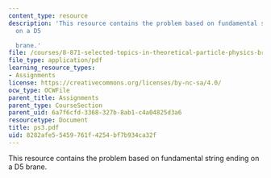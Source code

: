 ```yaml
---
content_type: resource
description: 'This resource contains the problem based on fundamental string ending
  on a D5

  brane.'
file: /courses/8-871-selected-topics-in-theoretical-particle-physics-branes-and-gauge-theory-dynamics-fall-2004/8282afe55459761f4254bf7b934ca32f_ps3.pdf
file_type: application/pdf
learning_resource_types:
- Assignments
license: https://creativecommons.org/licenses/by-nc-sa/4.0/
ocw_type: OCWFile
parent_title: Assignments
parent_type: CourseSection
parent_uid: 6a7f6cfd-3368-327b-8ab1-c4a04825d3a6
resourcetype: Document
title: ps3.pdf
uid: 8282afe5-5459-761f-4254-bf7b934ca32f
---
```

This resource contains the problem based on fundamental string ending on a D5
brane.